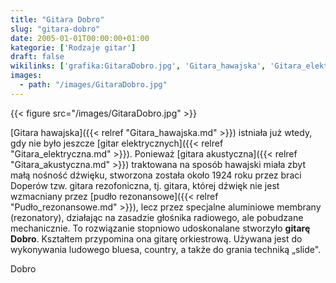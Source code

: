 ```yaml
---
title: "Gitara Dobro"
slug: "gitara-dobro"
date: 2005-01-01T00:00:00+01:00
kategorie: ['Rodzaje gitar']
draft: false
wikilinks: ['grafika:GitaraDobro.jpg', 'Gitara_hawajska', 'Gitara_elektryczna', 'gitara_akustyczna', 'pud%C5%82o_rezonansowe']
images:
  - path: "/images/GitaraDobro.jpg"
---
```

{{< figure src="/images/GitaraDobro.jpg" >}}

[Gitara hawajska]({{< relref "Gitara_hawajska.md" >}}) istniała już wtedy, gdy
nie było jeszcze [gitar elektrycznych]({{< relref "Gitara_elektryczna.md" >}}).
Ponieważ [gitara akustyczna]({{< relref "Gitara_akustyczna.md" >}}) traktowana na
sposób hawajski miała zbyt małą nośność dźwięku, stworzona została około
1924 roku przez braci Doperów tzw. gitara rezofoniczna, tj. gitara,
której dźwięk nie jest wzmacniany przez [pudło
rezonansowe]({{< relref "Pudło_rezonansowe.md" >}}), lecz przez specjalne
aluminiowe membrany (rezonatory), działając na zasadzie głośnika
radiowego, ale pobudzane mechanicznie. To rozwiązanie stopniowo
udoskonalane stworzyło **gitarę Dobro**. Kształtem przypomina ona gitarę
orkiestrową. Używana jest do wykonywania ludowego bluesa, country, a
także do grania techniką „slide".

Dobro<!-- link nie odnosił się do niczego: 'Gitara Dobro' ('content/książka/Gitara_Dobro.md') links to 'kategoria:rodzaje_gitar' ('content/książka/kategoria:rodzaje_gitar.md') and that does not exist -->
